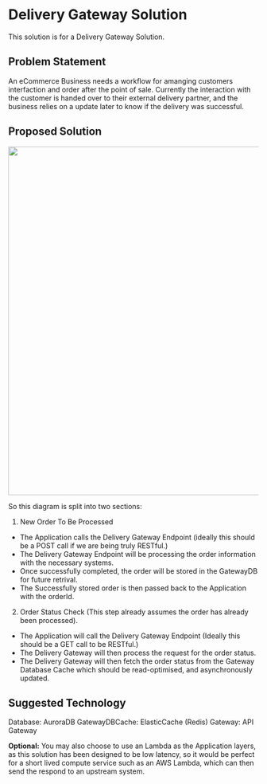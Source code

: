 # Delivery Gateway Solution
This solution is for a Delivery Gateway Solution. 

## Problem Statement
An eCommerce Business needs a workflow for amanging customers interfaction and order after the point of sale. Currently the interaction with the customer is handed over to their external delivery partner, and the business relies on a update later to know if the delivery was successful.

## Proposed Solution
<img src="https://www.planttext.com/api/plantuml/png/hLF1Ri8m3BtdAtmSsH1enqfbK8hGTXXey0DUQerga6H9AjQ_NvfsqB0UTuai-_dPVa-PMuV6LQSZOze7fIWrIWSBhO-bG5Sg6UNNwEYCzL0kpvOe3iHoTFYEbgvvnbpfZWGB2QjlF6aVRfLri3oG-5ILWuqfoC2Bgeoa6iQmew-Af238I_mmU69f2gzqxd1x1PbdC4gGjLH0chBUkkDPDpS1phURtPvpc4WwXzuxrRpF1Tp3WT27TiGwE8ndSEdKBNde6G3aMGBMAKCHwOKgpoAoDx9QIKk_PL_hxNkjmvttmbKMX2eeWSVfzC6Vq95pFcfKQ1NOjRYW7zpS7usUXEuM7j1F7TtWrPolLurSlQO_jqKg1CCJy6QPEiG3KeJyV-lHBjTeSZidDWbjBGLKkl2flZi3HqHGDYTP-4_n0m00" width="700" height="700"/>

So this diagram is split into two sections:

1. New Order To Be Processed
- The Application calls the Delivery Gateway Endpoint (ideally this should be a POST call if we are being truly RESTful.) 
- The Delivery Gateway Endpoint will be processing the order information with the necessary systems.
- Once successfully completed, the order will be stored in the GatewayDB for future retrival.
- The Successfully stored order is then passed back to the Application with the orderId. 

2. Order Status Check (This step already assumes the order has already been processed).
- The Application will call the Delivery Gateway Endpoint (Ideally this should be a GET call to be RESTful.)
- The Delivery Gateway will then process the request for the order status.
- The Delivery Gateway will then fetch the order status from the Gateway Database Cache which should be read-optimised, and asynchronously updated.

## Suggested Technology

Database: AuroraDB
GatewayDBCache: ElasticCache (Redis)
Gateway: API Gateway

**Optional:** You may also choose to use an Lambda as the Application layers, as this solution has been designed to be low latency, so it would be perfect for a short lived compute service such as an AWS Lambda, which can then send the respond to an upstream system. 
